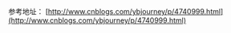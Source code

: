 参考地址： [http://www.cnblogs.com/ybjourney/p/4740999.html](http://www.cnblogs.com/ybjourney/p/4740999.html)

